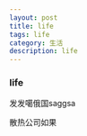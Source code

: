 ```yaml
---
layout: post
title: life 
tags: life
category: 生活
description: life
---
```


### life
发发噶俄国saggsa

散热公司如果
